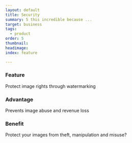 ```yaml
---
layout: default
title: Security
summary: 5 this incredible because ...
target: business
tags:
  - product
order: 5
thumbnail:
headimage:
index: feature

---
```


### Feature ###
Protect image rights through watermarking
### Advantage ###
Prevents image abuse and revenue loss
### Benefit ###
Protect your images from theft, manipulation and misuse?
